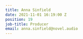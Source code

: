 ```yaml
---
title: Anna Sinfield
date: 2021-11-01 16:19:00 Z
position: 19
job-title: Producer
email: anna.sinfield@novel.audio
---
```


